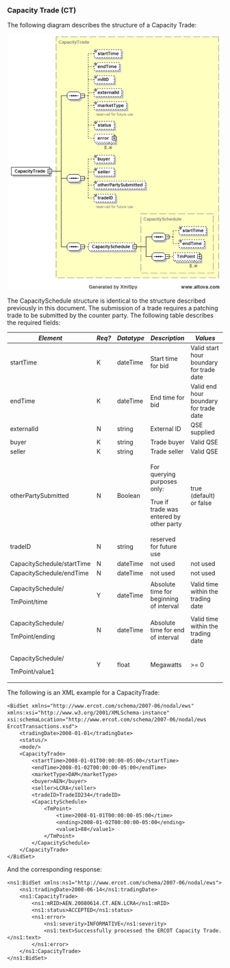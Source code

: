 ### Capacity Trade (CT)

The following diagram describes the structure of a Capacity Trade:

![CapacityTrade Structure](../Images/CapacityTrade_Structure.png)

The CapacitySchedule structure is identical to the structure described
previously in this document. The submission of a trade requires a
patching trade to be submitted by the counter party. The following
table describes the required fields:

<table>
<colgroup>
<col style="width: 38%" />
<col style="width: 9%" />
<col style="width: 14%" />
<col style="width: 19%" />
<col style="width: 18%" />
</colgroup>
<thead>
<tr class="header">
<th><em>Element</em></th>
<th><em>Req?</em></th>
<th><em>Datatype</em></th>
<th><em>Description</em></th>
<th><em>Values</em></th>
</tr>
</thead>
<tbody>
<tr class="odd">
<td>startTime</td>
<td>K</td>
<td>dateTime</td>
<td>Start time for bid</td>
<td>Valid start hour boundary for trade date</td>
</tr>
<tr class="even">
<td>endTime</td>
<td>K</td>
<td>dateTime</td>
<td>End time for bid</td>
<td>Valid end hour boundary for trade date</td>
</tr>
<tr class="odd">
<td>externalId</td>
<td>N</td>
<td>string</td>
<td>External ID</td>
<td>QSE supplied</td>
</tr>
<tr class="even">
<td>buyer</td>
<td>K</td>
<td>string</td>
<td>Trade buyer</td>
<td>Valid QSE</td>
</tr>
<tr class="odd">
<td>seller</td>
<td>K</td>
<td>string</td>
<td>Trade seller</td>
<td>Valid QSE</td>
</tr>
<tr class="even">
<td>otherPartySubmitted</td>
<td>N</td>
<td>Boolean</td>
<td><p>For querying purposes only:</p>
<p>True if trade was entered by other party</p></td>
<td>true (default) or false</td>
</tr>
<tr class="odd">
<td>tradeID</td>
<td>N</td>
<td>string</td>
<td>reserved for future use</td>
<td></td>
</tr>
<tr class="even">
<td>CapacitySchedule/startTime</td>
<td>N</td>
<td>dateTime</td>
<td>not used</td>
<td>not used</td>
</tr>
<tr class="odd">
<td>CapacitySchedule/endTime</td>
<td>N</td>
<td>dateTime</td>
<td>not used</td>
<td>not used</td>
</tr>
<tr class="even">
<td><p>CapacitySchedule/</p>
<p>TmPoint/time</p></td>
<td>Y</td>
<td>dateTime</td>
<td>Absolute time for beginning of interval</td>
<td>Valid time within the trading date</td>
</tr>
<tr class="odd">
<td><p>CapacitySchedule/</p>
<p>TmPoint/ending</p></td>
<td>N</td>
<td>dateTime</td>
<td>Absolute time for end of interval</td>
<td>Valid time within the trading date</td>
</tr>
<tr class="even">
<td><p>CapacitySchedule/</p>
<p>TmPoint/value1</p></td>
<td>Y</td>
<td>float</td>
<td>Megawatts</td>
<td>&gt;= 0</td>
</tr>
</tbody>
</table>

The following is an XML example for a CapacityTrade:

~~~
<BidSet xmlns="http://www.ercot.com/schema/2007-06/nodal/ews" xmlns:xsi="http://www.w3.org/2001/XMLSchema-instance" xsi:schemaLocation="http://www.ercot.com/schema/2007-06/nodal/ews ErcotTransactions.xsd">
    <tradingDate>2008-01-01</tradingDate>
    <status/>
    <mode/>
    <CapacityTrade>
        <startTime>2008-01-01T00:00:00-05:00</startTime>
        <endTime>2008-01-02T00:00:00-05:00</endTime>
        <marketType>DAM</marketType>
        <buyer>AEN</buyer>
        <seller>LCRA</seller>
        <tradeID>TradeID234</tradeID>
        <CapacitySchedule>
            <TmPoint>
                <time>2008-01-01T00:00:00-05:00</time>
                <ending>2008-01-02T00:00:00-05:00</ending>
                <value1>88</value1>
            </TmPoint>
        </CapacitySchedule>
    </CapacityTrade>
</BidSet>
~~~

And the corresponding response:

~~~
<ns1:BidSet xmlns:ns1="http://www.ercot.com/schema/2007-06/nodal/ews">
    <ns1:tradingDate>2008-06-14</ns1:tradingDate>
    <ns1:CapacityTrade>
        <ns1:mRID>AEN.20080614.CT.AEN.LCRA</ns1:mRID>
        <ns1:status>ACCEPTED</ns1:status>
        <ns1:error>
            <ns1:severity>INFORMATIVE</ns1:severity>
            <ns1:text>Successfully processed the ERCOT Capacity Trade.</ns1:text>
        </ns1:error>
    </ns1:CapacityTrade>
</ns1:BidSet>
~~~

